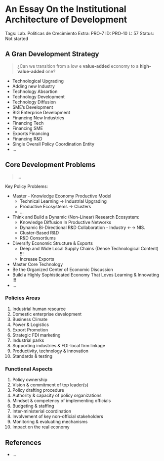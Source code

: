 # An Essay On the Institutional Architecture of Development

Tags: Lab. Políticas de Crecimiento
Extra: PRO-7
ID: PRO-10
L: 57
Status: Not started

## A Gran Development Strategy

> ¿Can we transition from a low e **value-added** economy to a **high-value-added** one?
> 

- Technological Upgrading
- Adding new Industry
- Technology Absortion
- Technology Development
- Technology Diffusion
- SME’s Development
- BIG Enterprise Development
- Financing New Industries
- Financing Tech
- Financing SME
- Exports Financing
- Financing R&D
- Single Overall Policy Coordination Entity
- …

## Core Development Problems

> …
> 

Key Policy Problems:

- Master - Knowledge Economy Productive Model
    - Technical Learning →  Industrial Upgrading
    - Productive Ecosystems → Clusters
    - …
- Think and Build a Dynamic (Non-Linear)  Research Ecosystem:
    - Knowledge Diffusion In Productive Networks
    - Dynamic Bi-Directional R&D Collaboration - Industry  ←→ NIS.
    - Cluster-Based R&D
    - R&D Consortiums
- Diversify Economic Structure  & Exports
    - Deep and Wide Local Supply Chains  (Dense Technological Content)  !!!
    - Increase Exports
- Master Core Technology
- Be the Organized Center of Economic Discussion
- Build a Highly Sophisticated Economy That Loves Learning & Innovating !!!
- …

### **Policies Areas**

1. Industrial human resource
2. Domestic enterprise development
3. Business Climate
4. Power & Logistics
5. Export Promotion
6. Strategic FDI marketing
7. Industrial parks
8. Supporting industries & FDI-local firm linkage
9. Productivity, technology & innovation
10. Standards & testing

### Functional Aspects

1. Policy ownership
2. Vision & commitment of top leader(s)
3. Policy drafting procedure
4. Authority & capacity of policy organizations
5. Mindset & competency of implementing officials
6. Budgeting & staffing
7. Inter-ministerial coordination
8. Involvement of key non-official stakeholders
9. Monitoring & evaluating mechanisms
10. Impact on the real economy

## References

- …